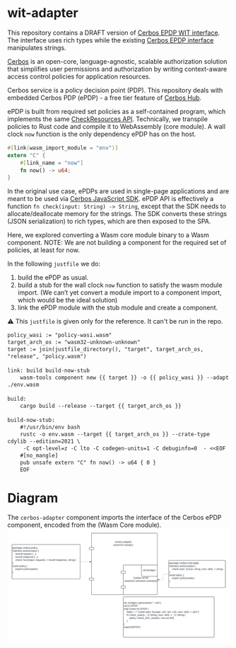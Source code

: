 # wit-adapter

This repository contains a DRAFT version of [Cerbos EPDP WIT interface](wit/policy.wit).
The interface uses rich types while the existing [Cerbos EPDP interface](./workspace/wit/host.wit) manipulates strings.

[Cerbos](https://github.com/cerbos/cerbos) is an open-core, language-agnostic, scalable authorization solution that simplifies user permissions and authorization by writing context-aware access control policies for application resources.

Cerbos service is a policy decision point (PDP).
This repository deals with embedded Cerbos PDP (ePDP) - a free tier feature of [Cerbos Hub](https://hub.cerbos.cloud/).

ePDP is built from required set policies as a self-contained program, which implements the same [CheckResources API](https://docs.cerbos.dev/cerbos/latest/api/#check-resources).
Technically, we transpile policies to Rust code and compile it to WebAssembly (core module). A wall clock `now` function is the only dependency ePDP has on the host.
```rust
#[link(wasm_import_module = "env")]
extern "C" {
    #[link_name = "now"]
    fn now() -> u64;
}
```

In the original use case, ePDPs are used in single-page applications and are meant to be used via [Cerbos JavaScript SDK](https://github.com/cerbos/cerbos-sdk-javascript/blob/main/packages/embedded/README.md).
ePDP API is effectively a function `fn check(input: String) -> String`, except that the SDK needs to allocate/deallocate memory for the strings. The SDK converts these strings (JSON serialization) to rich types, which are then exposed to the SPA.

Here, we explored converting a Wasm core module binary to a Wasm component. 
NOTE: We are not building a component for the required set of policies, at least for now.


In the following `justfile` we do:
1. build the ePDP as usual.
2. build a stub for the wall clock `now` function to satisfy the wasm module import. (We can’t yet convert a module import to a component import, which would be the ideal solution)
3. link the ePDP module with the stub module and create a component.

⚠️ This `justfile` is given only for the reference. It can't be run in the repo.
```justfile
policy_wasi := "policy-wasi.wasm"
target_arch_os := "wasm32-unknown-unknown"
target := join(justfile_directory(), "target", target_arch_os, "release", "policy.wasm")

link: build build-now-stub
    wasm-tools component new {{ target }} -o {{ policy_wasi }} --adapt ./env.wasm

build:
    cargo build --release --target {{ target_arch_os }}

build-now-stub:
    #!/usr/bin/env bash
    rustc -o env.wasm --target {{ target_arch_os }} --crate-type cdylib --edition=2021 \
     -C opt-level=z -C lto -C codegen-units=1 -C debuginfo=0  - <<EOF
    #[no_mangle]
    pub unsafe extern "C" fn now() -> u64 { 0 }
    EOF
```

# Diagram
The `cerbos-adapter` component imports the interface of the Cerbos ePDP component, encoded from the (Wasm Core module).
![Components](Components.png)
